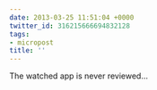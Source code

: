 ```yaml
---
date: 2013-03-25 11:51:04 +0000
twitter_id: 316215666694832128
tags:
- micropost
title: ''
---
```


The watched app is never reviewed...

